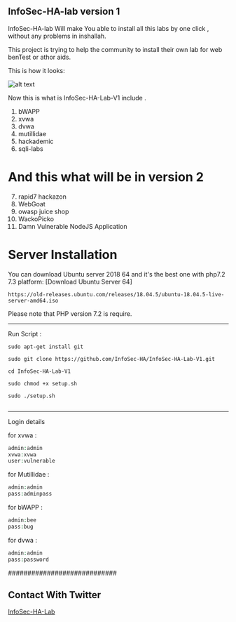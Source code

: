 ## InfoSec-HA-lab version 1

InfoSec-HA-lab Will make You able to install all this labs by one click , without any problems in inshallah.

This project is trying to help the community to install their own lab for web benTest or athor aids.

This is how it looks:

![alt text](https://github.com/InfoSec-HA "Pic 1")

Now this is what is InfoSec-HA-Lab-V1 include .

1. bWAPP
2. xvwa
3. dvwa
4. mutillidae
5. hackademic
6. sqli-labs

# And this what will be in version 2

7. rapid7 hackazon
8. WebGoat
9. owasp juice shop
10. WackoPicko
11. Damn Vulnerable NodeJS Application

# Server Installation 

You can download Ubuntu server 2018 64 and it's the best one with php7.2 7.3 platform:
[Download Ubuntu Server 64]
```
https://old-releases.ubuntu.com/releases/18.04.5/ubuntu-18.04.5-live-server-amd64.iso
```

Please note that PHP version 7.2 is require.

------------------------------
Run Script :

```
sudo apt-get install git

sudo git clone https://github.com/InfoSec-HA/InfoSec-HA-Lab-V1.git

cd InfoSec-HA-Lab-V1

sudo chmod +x setup.sh

sudo ./setup.sh


```

------------------------------

Login details

for xvwa :
```php
admin:admin
xvwa:xvwa
user:vulnerable
```
for Mutillidae :
```php
admin:admin
pass:adminpass
```
for bWAPP :
```php
admin:bee
pass:bug
```
for dvwa :
```php
admin:admin
pass:password
```


############################
## Contact With Twitter ##
[InfoSec-HA-Lab](https://twitter.com/InfoSec-HA)
